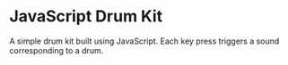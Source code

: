 # JavaScript Drum Kit

A simple drum kit built using JavaScript. Each key press triggers a sound corresponding to a drum.